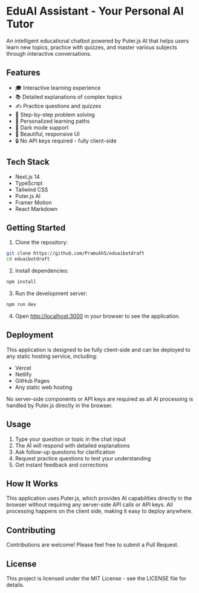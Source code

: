 # EduAI Assistant - Your Personal AI Tutor

An intelligent educational chatbot powered by Puter.js AI that helps users learn new topics, practice with quizzes, and master various subjects through interactive conversations.

## Features

- 🎓 Interactive learning experience
- 📚 Detailed explanations of complex topics
- ✍️ Practice questions and quizzes
- 📝 Step-by-step problem solving
- 🎯 Personalized learning paths
- 🌙 Dark mode support
- 🎨 Beautiful, responsive UI
- 🔒 No API keys required - fully client-side

## Tech Stack

- Next.js 14
- TypeScript
- Tailwind CSS
- Puter.js AI
- Framer Motion
- React Markdown

## Getting Started

1. Clone the repository:
```bash
git clone https://github.com/Pramukh5/eduaibotdraft
cd eduaibotdraft
```

2. Install dependencies:
```bash
npm install
```

3. Run the development server:
```bash
npm run dev
```

4. Open [http://localhost:3000](http://localhost:3000) in your browser to see the application.

## Deployment

This application is designed to be fully client-side and can be deployed to any static hosting service, including:

- Vercel
- Netlify
- GitHub Pages
- Any static web hosting

No server-side components or API keys are required as all AI processing is handled by Puter.js directly in the browser.

## Usage

1. Type your question or topic in the chat input
2. The AI will respond with detailed explanations
3. Ask follow-up questions for clarification
4. Request practice questions to test your understanding
5. Get instant feedback and corrections

## How It Works

This application uses Puter.js, which provides AI capabilities directly in the browser without requiring any server-side API calls or API keys. All processing happens on the client side, making it easy to deploy anywhere.

## Contributing

Contributions are welcome! Please feel free to submit a Pull Request.

## License

This project is licensed under the MIT License - see the LICENSE file for details.

